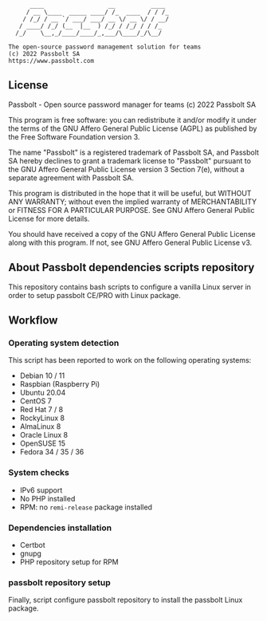 
	      ____                  __          ____
	     / __ \____  _____ ____/ /_  ____  / / /_
	    / /_/ / __ `/ ___/ ___/ __ \/ __ \/ / __/
	   / ____/ /_/ (__  |__  ) /_/ / /_/ / / /_
	  /_/    \__,_/____/____/_,___/\____/_/\__/
	
	The open-source password management solution for teams
	(c) 2022 Passbolt SA
	https://www.passbolt.com

## License

Passbolt - Open source password manager for teams
(c) 2022 Passbolt SA

This program is free software: you can redistribute it and/or modify it under the terms of the GNU Affero General 
Public License (AGPL) as published by the Free Software Foundation version 3.

The name "Passbolt" is a registered trademark of Passbolt SA, and Passbolt SA hereby declines to grant a trademark 
license to "Passbolt" pursuant to the GNU Affero General Public License version 3 Section 7(e), without a separate 
agreement with Passbolt SA.

This program is distributed in the hope that it will be useful, but WITHOUT ANY WARRANTY; without even the implied 
warranty of MERCHANTABILITY or FITNESS FOR A PARTICULAR PURPOSE. See GNU Affero General Public License for more details.

You should have received a copy of the GNU Affero General Public License along with this program. If not, see GNU 
Affero General Public License v3.

## About Passbolt dependencies scripts repository

This repository contains bash scripts to configure a vanilla Linux server in order to setup passbolt CE/PRO with Linux package.

## Workflow

### Operating system detection

This script has been reported to work on the following operating systems:

* Debian 10 / 11
* Raspbian (Raspberry Pi)
* Ubuntu 20.04
* CentOS 7
* Red Hat 7 / 8
* RockyLinux 8
* AlmaLinux 8
* Oracle Linux 8
* OpenSUSE 15
* Fedora 34 / 35 / 36

### System checks

* IPv6 support
* No PHP installed
* RPM: no `remi-release` package installed

### Dependencies installation

* Certbot
* gnupg
* PHP repository setup for RPM

### passbolt repository setup

Finally, script configure passbolt repository to install the passbolt Linux package.